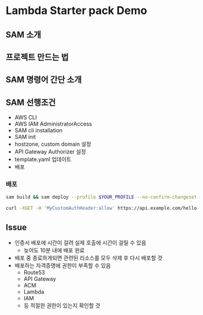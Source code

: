 # Lambda Starter pack Demo

## SAM 소개

## 프로젝트 만드는 법

## SAM 명령어 간단 소개

## SAM 선행조건

- AWS CLI
- AWS IAM AdministratorAccess
- SAM cli installation
- SAM init
- hostzone, custom domain 설정
- API Gateway Authorizer 설정
- template.yaml 업데이트
- 배포

### 배포

```bash
sam build && sam deploy --profile $YOUR_PROFILE --no-confirm-changeset # 적절한 Profile로 변경해주세요.
```

```bash
curl -XGET -H 'MyCustomAuthHeader:allow' https://api.example.com/hello  # change your custom domain
```

## Issue

- 인증서 배포에 시간이 걸려 실제 호출에 시간이 걸릴 수 있음
  - 늦어도 10분 내에 배포 완료
- 배포 중 종료하게되면 관련된 리소스를 모두 삭제 후 다시 배포할 것
- 배포하는 자격증명에 권한이 부족할 수 있음
  - Route53
  - API Gateway
  - ACM
  - Lambda
  - IAM
  - 등 적절한 권한이 있는지 확인할 것
